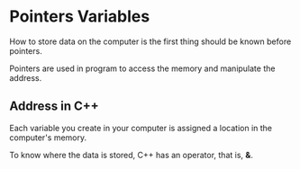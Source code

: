 # Pointers Variables

How to store data on the computer is the first thing should be known before pointers.

Pointers are used in program to access the memory and manipulate the address.

## Address in C++

Each variable you create in your computer is assigned a location in the computer's memory.

To know where the data is stored, C++ has an operator, that is, **&**.